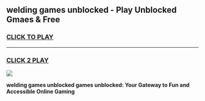 
## welding games unblocked - Play Unblocked Gmaes & Free
<h3>
<a href="https://news.freeplayer.one?title=welding_games_unblocked&ref=23F">CLICK TO PLAY</a></h3>
<hr>

<h3>
<a href="https://news.freeplayer.one?title=welding_games_unblocked&ref=23F">CLICK 2 PLAY</a>
  
</h3>

<a href="https://news.freeplayer.one?title=welding_games_unblocked&ref=23F/"><img src="https://clearcache.store/games.png"></a>


**welding games unblocked games unblocked: Your Gateway to Fun and Accessible Online Gaming**

